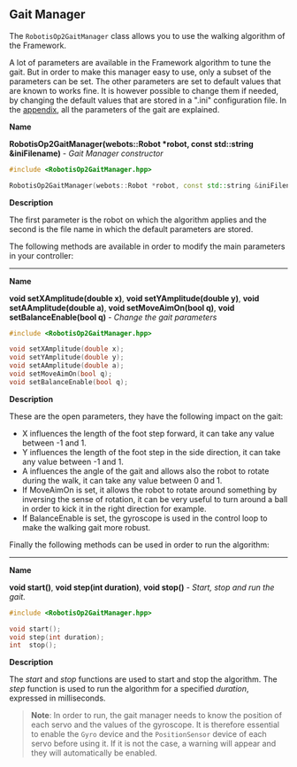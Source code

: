 ## Gait Manager

The `RobotisOp2GaitManager` class allows you to use
the walking algorithm of the Framework.

A lot of parameters are available in the Framework algorithm to tune the gait.
But in order to make this manager easy to use, only a subset of the parameters
can be set. The other parameters are set to default values that are known to
works fine. It is however possible to change them if needed, by changing the
default values that are stored in a ".ini" configuration file. In the
[appendix](walking-parameters.md), all the parameters of the gait are explained.

**Name**

**RobotisOp2GaitManager(webots::Robot \*robot, const std::string &iniFilename)** - *Gait Manager constructor*

```c++
#include <RobotisOp2GaitManager.hpp>

RobotisOp2GaitManager(webots::Robot *robot, const std::string &iniFilename);
```

**Description**

The first parameter is the robot on which the algorithm applies and the second
is the file name in which the default parameters are stored.

The following methods are available in order to modify the main parameters in
your controller:

---

**Name**

**void setXAmplitude(double x)**, **void setYAmplitude(double y)**, **void setAAmplitude(double a)**, **void setMoveAimOn(bool q)**, **void setBalanceEnable(bool q)** - *Change the gait parameters*

```c++
#include <RobotisOp2GaitManager.hpp>

void setXAmplitude(double x);
void setYAmplitude(double y);
void setAAmplitude(double a);
void setMoveAimOn(bool q);
void setBalanceEnable(bool q);
```

**Description**

These are the open parameters, they have the following impact on the gait:

- X influences the length of the foot step forward, it can take any value between
-1 and 1.
- Y influences the length of the foot step in the side direction, it can take any
value between -1 and 1.
- A influences the angle of the gait and allows also the robot to rotate during
the walk, it can take any value between 0 and 1.
- If MoveAimOn is set, it allows the robot to rotate around something by inversing
the sense of rotation, it can be very useful to turn around a ball in order to
kick it in the right direction for example.
- If BalanceEnable is set, the gyroscope is used in the control loop to make the
walking gait more robust.

Finally the following methods can be used in order to run the algorithm:

---

**Name**

**void start()**, **void step(int duration)**, **void stop()** - *Start, stop and run the gait.*

```c++
#include <RobotisOp2GaitManager.hpp>

void start();
void step(int duration);
int  stop();
```

**Description**

The *start* and *stop* functions are used to start and stop the algorithm. The *step* function is used to
run the algorithm for a specified *duration*, expressed in milliseconds.

> **Note**:
In order to run, the gait manager needs to know the position of each
servo and the values of the gyroscope. It is therefore essential to enable the
`Gyro` device and the `PositionSensor` device of each servo before using it.
If it is not the case, a warning will appear and they will automatically be
enabled.
